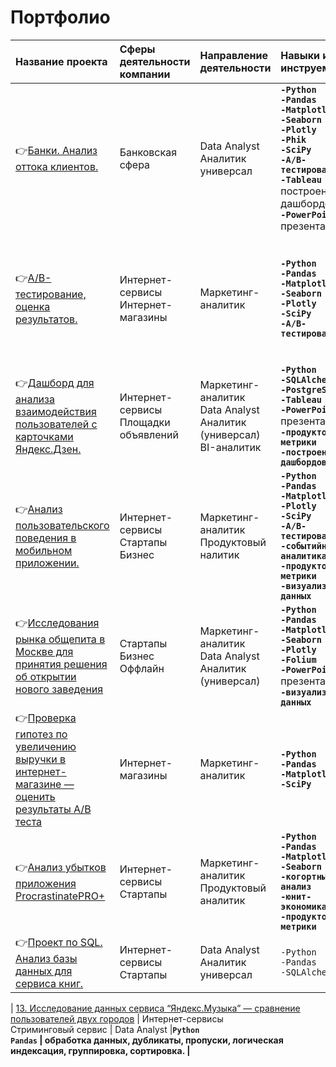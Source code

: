 # Портфолио

| Название проекта                                           | Сферы деятельности компании | Направление деятельности | Навыки и инструемнты | Ключевые слова проекта |
| :----------------------------------------------------------------------------------------| :---------------------- | :---------------------- | :---------------------- | :-------------------------------------------- | 
| 👉[Банки. Анализ оттока клиентов.](banks_churn_analys) |  Банковская сфера | Data Analyst <br> Аналитик универсал |<b>`-Python`<br>`-Pandas` <br> `-Matplotlib` <br> `-Seaborn` <br> `-Plotly` <br> `-Phik` <br> `-SciPy` <br> `-A/B-тестирование` <br> `-Tableau` <br></b> построение дашбордов <br><b> `-PowerPoint` <br></b> презентации |  обработка данных, дубликаты, пропуски, аномалии, исследовательский анализ, категоризация, визуализация, дашборды, A/B тесты, презентация |
| 👉[А/B-тестирование, оценка результатов.](a-b_test_correctness_analysis) |  Интернет-сервисы <br> Интернет-магазины | Маркетинг-аналитик |<b>`-Python`<br>`-Pandas` <br> `-Matplotlib` <br> `-Seaborn` <br> `-Plotly` <br> `-SciPy` <br> `-A/B-тестирование` |  обработка данных, дубликаты, пропуски, аномалии, оценка корректности теста, исследовательский анализ, визуализация, A/B тесты |
| 👉[Дашборд для анализа взаимодействия пользователей с карточками Яндекс.Дзен.](interaction_analysis_yandex_dzen) |  Интернет-сервисы <br> Площадки объявлений | Маркетинг-аналитик <br> Data Analyst <br> Аналитик (универсал) <br> BI-аналитик|<b>`-Python` <br> `-SQLAlchemy` <br> `-PostgreSQL` <br> `-Tableau` <br> `-PowerPoint` <br></b> презентации <b><br>`-продуктовые метрики` <br> `-построение дашбордов` |  дашборд, пайплайн, Yandex.Cloud, удаленный сервер, виртуальная машина, cron, презентация |
| 👉[Анализ пользовательского поведения в мобильном приложении.](analysis_of_user_behavior_in_a_mobile_application) |  Интернет-сервисы <br> Стартапы <br> Бизнес | Маркетинг-аналитик <br> Продуктовый налитик| <b>`-Python`<br>`-Pandas` <br> `-Matplotlib` <br> `-Plotly` <br> `-SciPy` <br> `-A/B-тестирование` <br> `-событийная аналитика` <br> `-продуктовые метрики` <br> `-визуализация данных` |  A/B-тест, визуализация, статистический тест |
| 👉[Исследования рынка общепита в Москве для принятия решения об открытии нового заведения](food_market_research) |  Стартапы <br> Бизнес <br> Оффлайн| Маркетинг-аналитик <br> Data Analyst <br> Аналитик (универсал) | <b> `-Python` <br> `-Pandas` <br> `-Matplotlib` <br> `-Seaborn` <br> `-Plotly` <br> `-Folium` <br> `-PowerPoint` <br></b> презентации <b><br> `-визуализация данных`|  обработка данных, визуализация данных, создание презентаций |
| 👉[Проверка гипотез по увеличению выручки в интернет-магазине — оценить результаты A/B теста](prioritization_and_AB_testing) | Интернет-магазины | Маркетинг-аналитик | <b> `-Python` <br> `-Pandas` <br> `-Matplotlib` <br> `-SciPy`| A/B-тест, статистический тест, фреймворк, RICE, ICE |
| 👉[Анализ убытков приложения ProcrastinatePRO+](application_loss_analysis) | Интернет-сервисы <br> Стартапы | Маркетинг-аналитик <br> Продуктовый аналитик | <b> `-Python` <br> `-Pandas` <br> `-Matplotlib` <br> `-Seaborn` <br> `-когортный анализ` <br> `-юнит-экономика` <br> `-продуктовые метрики`| обработка данных, CR, LTV, CAC, ROI, когортный анализ |
| 👉[Проект по SQL. Анализ базы данных для сервиса книг.](sql_books) | Интернет-сервисы <br> Стартапы | Data Analyst <br> Аналитик универсал <b> | `-Python` <br> `-Pandas` <br> `-SQLAlchemy`| выгрузка данных, обработка данных, SQL |


| [13. Исследование данных сервиса “Яндекс.Музыка” — сравнение пользователей двух городов](big_cities_music) |  Интернет-сервисы <br> Стриминговый сервис | Data Analyst |<b>`Python`<br>`Pandas` |  обработка данных, дубликаты, пропуски, логическая индексация, группировка, сортировка. |